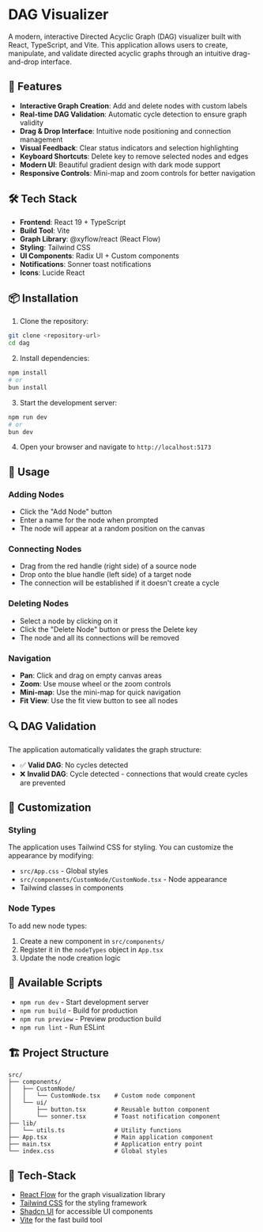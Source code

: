 # DAG Visualizer

A modern, interactive Directed Acyclic Graph (DAG) visualizer built with React, TypeScript, and Vite. This application allows users to create, manipulate, and validate directed acyclic graphs through an intuitive drag-and-drop interface.

## 🚀 Features

- **Interactive Graph Creation**: Add and delete nodes with custom labels
- **Real-time DAG Validation**: Automatic cycle detection to ensure graph validity
- **Drag & Drop Interface**: Intuitive node positioning and connection management
- **Visual Feedback**: Clear status indicators and selection highlighting
- **Keyboard Shortcuts**: Delete key to remove selected nodes and edges
- **Modern UI**: Beautiful gradient design with dark mode support
- **Responsive Controls**: Mini-map and zoom controls for better navigation

## 🛠️ Tech Stack

- **Frontend**: React 19 + TypeScript
- **Build Tool**: Vite
- **Graph Library**: @xyflow/react (React Flow)
- **Styling**: Tailwind CSS
- **UI Components**: Radix UI + Custom components
- **Notifications**: Sonner toast notifications
- **Icons**: Lucide React

## 📦 Installation

1. Clone the repository:

```bash
git clone <repository-url>
cd dag
```

2. Install dependencies:

```bash
npm install
# or
bun install
```

3. Start the development server:

```bash
npm run dev
# or
bun dev
```

4. Open your browser and navigate to `http://localhost:5173`

## 🎯 Usage

### Adding Nodes

- Click the "Add Node" button
- Enter a name for the node when prompted
- The node will appear at a random position on the canvas

### Connecting Nodes

- Drag from the red handle (right side) of a source node
- Drop onto the blue handle (left side) of a target node
- The connection will be established if it doesn't create a cycle

### Deleting Nodes

- Select a node by clicking on it
- Click the "Delete Node" button or press the Delete key
- The node and all its connections will be removed

### Navigation

- **Pan**: Click and drag on empty canvas areas
- **Zoom**: Use mouse wheel or the zoom controls
- **Mini-map**: Use the mini-map for quick navigation
- **Fit View**: Use the fit view button to see all nodes

## 🔍 DAG Validation

The application automatically validates the graph structure:

- ✅ **Valid DAG**: No cycles detected
- ❌ **Invalid DAG**: Cycle detected - connections that would create cycles are prevented

## 🎨 Customization

### Styling

The application uses Tailwind CSS for styling. You can customize the appearance by modifying:

- `src/App.css` - Global styles
- `src/components/CustomNode/CustomNode.tsx` - Node appearance
- Tailwind classes in components

### Node Types

To add new node types:

1. Create a new component in `src/components/`
2. Register it in the `nodeTypes` object in `App.tsx`
3. Update the node creation logic

## 📝 Available Scripts

- `npm run dev` - Start development server
- `npm run build` - Build for production
- `npm run preview` - Preview production build
- `npm run lint` - Run ESLint

## 🏗️ Project Structure

```
src/
├── components/
│   ├── CustomNode/
│   │   └── CustomNode.tsx    # Custom node component
│   └── ui/
│       ├── button.tsx        # Reusable button component
│       └── sonner.tsx        # Toast notification component
├── lib/
│   └── utils.ts              # Utility functions
├── App.tsx                   # Main application component
├── main.tsx                  # Application entry point
└── index.css                 # Global styles
```

## 🙏 Tech-Stack

- [React Flow](https://reactflow.dev/) for the graph visualization library
- [Tailwind CSS](https://tailwindcss.com/) for the styling framework
- [Shadcn UI](https://www.shadcn.com/) for accessible UI components
- [Vite](https://vitejs.dev/) for the fast build tool
